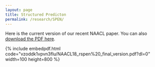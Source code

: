 ```yaml
---
layout: page
title: Structured Predicton
permalink: /research/SPEN/
---
```


Here is the current version of our recent NAACL paper. You can also [download the PDF here](https://www.dropbox.com/s/xpi31gok5hxti24/NAACL18_rspen%20_final_version.pdf?dl=0).

{% include embedpdf.html code="vzoddk1vpvn3flu/NAACL18_rspen%20_final_version.pdf?dl=0" width=100 height=800 %}

